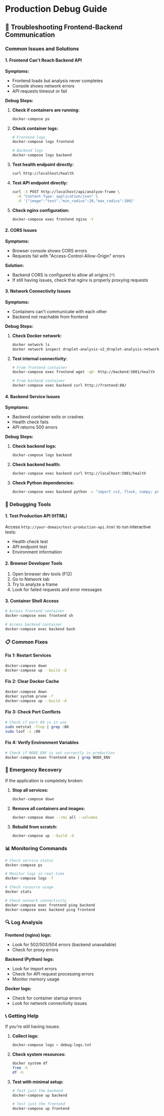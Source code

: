 # Production Debug Guide

## 🐛 Troubleshooting Frontend-Backend Communication

### **Common Issues and Solutions**

#### **1. Frontend Can't Reach Backend API**

**Symptoms:**
- Frontend loads but analysis never completes
- Console shows network errors
- API requests timeout or fail

**Debug Steps:**

1. **Check if containers are running:**
   ```bash
   docker-compose ps
   ```

2. **Check container logs:**
   ```bash
   # Frontend logs
   docker-compose logs frontend
   
   # Backend logs
   docker-compose logs backend
   ```

3. **Test health endpoint directly:**
   ```bash
   curl http://localhost/health
   ```

4. **Test API endpoint directly:**
   ```bash
   curl -X POST http://localhost/api/analyze-frame \
     -H "Content-Type: application/json" \
     -d '{"image":"test","min_radius":20,"max_radius":100}'
   ```

5. **Check nginx configuration:**
   ```bash
   docker-compose exec frontend nginx -t
   ```

#### **2. CORS Issues**

**Symptoms:**
- Browser console shows CORS errors
- Requests fail with "Access-Control-Allow-Origin" errors

**Solution:**
- Backend CORS is configured to allow all origins (`*`)
- If still having issues, check that nginx is properly proxying requests

#### **3. Network Connectivity Issues**

**Symptoms:**
- Containers can't communicate with each other
- Backend not reachable from frontend

**Debug Steps:**

1. **Check Docker network:**
   ```bash
   docker network ls
   docker network inspect droplet-analysis-v2_droplet-analysis-network
   ```

2. **Test internal connectivity:**
   ```bash
   # From frontend container
   docker-compose exec frontend wget -qO- http://backend:5001/health
   
   # From backend container
   docker-compose exec backend curl http://frontend:80/
   ```

#### **4. Backend Service Issues**

**Symptoms:**
- Backend container exits or crashes
- Health check fails
- API returns 500 errors

**Debug Steps:**

1. **Check backend logs:**
   ```bash
   docker-compose logs backend
   ```

2. **Check backend health:**
   ```bash
   docker-compose exec backend curl http://localhost:5001/health
   ```

3. **Check Python dependencies:**
   ```bash
   docker-compose exec backend python -c "import cv2, flask, numpy; print('Dependencies OK')"
   ```

### **🔧 Debugging Tools**

#### **1. Test Production API (HTML)**
Access `http://your-domain/test-production-api.html` to run interactive tests:
- Health check test
- API endpoint test
- Environment information

#### **2. Browser Developer Tools**
1. Open browser dev tools (F12)
2. Go to Network tab
3. Try to analyze a frame
4. Look for failed requests and error messages

#### **3. Container Shell Access**
```bash
# Access frontend container
docker-compose exec frontend sh

# Access backend container
docker-compose exec backend bash
```

### **📋 Common Fixes**

#### **Fix 1: Restart Services**
```bash
docker-compose down
docker-compose up --build -d
```

#### **Fix 2: Clear Docker Cache**
```bash
docker-compose down
docker system prune -f
docker-compose up --build -d
```

#### **Fix 3: Check Port Conflicts**
```bash
# Check if port 80 is in use
sudo netstat -tlnp | grep :80
sudo lsof -i :80
```

#### **Fix 4: Verify Environment Variables**
```bash
# Check if NODE_ENV is set correctly in production
docker-compose exec frontend env | grep NODE_ENV
```

### **🚨 Emergency Recovery**

If the application is completely broken:

1. **Stop all services:**
   ```bash
   docker-compose down
   ```

2. **Remove all containers and images:**
   ```bash
   docker-compose down --rmi all --volumes
   ```

3. **Rebuild from scratch:**
   ```bash
   docker-compose up --build -d
   ```

### **📊 Monitoring Commands**

```bash
# Check service status
docker-compose ps

# Monitor logs in real-time
docker-compose logs -f

# Check resource usage
docker stats

# Check network connectivity
docker-compose exec frontend ping backend
docker-compose exec backend ping frontend
```

### **🔍 Log Analysis**

**Frontend (nginx) logs:**
- Look for 502/503/504 errors (backend unavailable)
- Check for proxy errors

**Backend (Python) logs:**
- Look for import errors
- Check for API request processing errors
- Monitor memory usage

**Docker logs:**
- Check for container startup errors
- Look for network connectivity issues

### **📞 Getting Help**

If you're still having issues:

1. **Collect logs:**
   ```bash
   docker-compose logs > debug-logs.txt
   ```

2. **Check system resources:**
   ```bash
   docker system df
   free -h
   df -h
   ```

3. **Test with minimal setup:**
   ```bash
   # Test just the backend
   docker-compose up backend
   
   # Test just the frontend
   docker-compose up frontend
   ```
